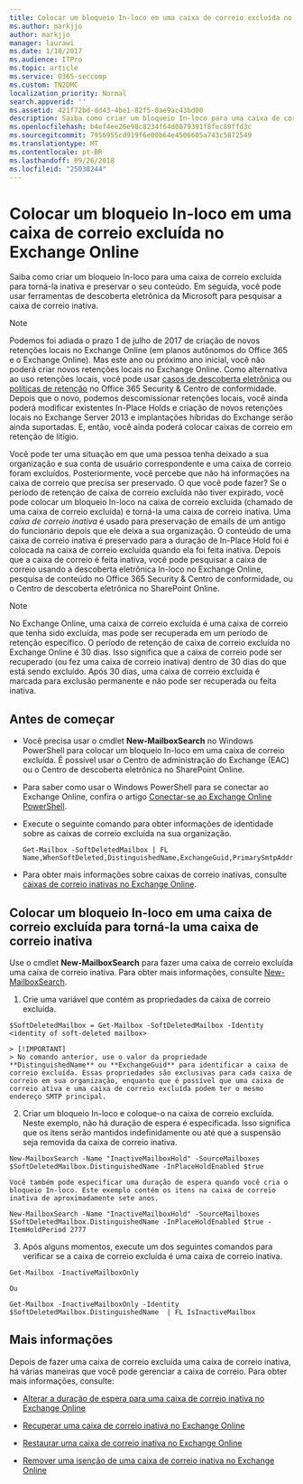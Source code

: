 ```yaml
---
title: Colocar um bloqueio In-loco em uma caixa de correio excluída no Exchange Online
ms.author: markjjo
author: markjjo
manager: laurawi
ms.date: 1/18/2017
ms.audience: ITPro
ms.topic: article
ms.service: O365-seccomp
ms.custom: TN2DMC
localization_priority: Normal
search.appverid: ''
ms.assetid: 421f72bd-dd43-4be1-82f5-0ae9ac43bd00
description: Saiba como criar um bloqueio In-loco para uma caixa de correio excluída para torná-la inativa e preservar o seu conteúdo. Em seguida, você pode usar ferramentas de descoberta eletrônica da Microsoft para pesquisar a caixa de correio inativa.
ms.openlocfilehash: b4ef4ee26e98c8234f64d0879391f8fec89ffd3c
ms.sourcegitcommit: 7956955cd919f6e00b64e4506605a743c5872549
ms.translationtype: MT
ms.contentlocale: pt-BR
ms.lasthandoff: 09/26/2018
ms.locfileid: "25038244"
---
```

# <a name="put-an-in-place-hold-on-a-soft-deleted-mailbox-in-exchange-online"></a>Colocar um bloqueio In-loco em uma caixa de correio excluída no Exchange Online

Saiba como criar um bloqueio In-loco para uma caixa de correio excluída para torná-la inativa e preservar o seu conteúdo. Em seguida, você pode usar ferramentas de descoberta eletrônica da Microsoft para pesquisar a caixa de correio inativa.
  
> [!NOTE]
> Podemos foi adiada o prazo 1 de julho de 2017 de criação de novos retenções locais no Exchange Online (em planos autônomos do Office 365 e o Exchange Online). Mas este ano ou próximo ano inicial, você não poderá criar novos retenções locais no Exchange Online. Como alternativa ao uso retenções locais, você pode usar [casos de descoberta eletrônica](https://go.microsoft.com/fwlink/?linkid=780738) ou [políticas de retenção](https://go.microsoft.com/fwlink/?linkid=827811) no Office 365 Security &amp; Centro de conformidade. Depois que o novo, podemos descomissionar retenções locais, você ainda poderá modificar existentes In-Place Holds e criação de novos retenções locais no Exchange Server 2013 e implantações híbridas do Exchange serão ainda suportadas. E, então, você ainda poderá colocar caixas de correio em retenção de litígio. 
  
Você pode ter uma situação em que uma pessoa tenha deixado a sua organização e sua conta de usuário correspondente e uma caixa de correio foram excluídos. Posteriormente, você percebe que não há informações na caixa de correio que precisa ser preservado. O que você pode fazer? Se o período de retenção de caixa de correio excluída não tiver expirado, você pode colocar um bloqueio In-loco na caixa de correio excluída (chamado de uma caixa de correio excluída) e torná-la uma caixa de correio inativa. Uma *caixa de correio inativa* é usado para preservação de emails de um antigo do funcionário depois que ele deixa a sua organização. O conteúdo de uma caixa de correio inativa é preservado para a duração de In-Place Hold foi é colocada na caixa de correio excluída quando ela foi feita inativa. Depois que a caixa de correio é feita inativa, você pode pesquisar a caixa de correio usando a descoberta eletrônica In-loco no Exchange Online, pesquisa de conteúdo no Office 365 Security &amp; Centro de conformidade, ou o Centro de descoberta eletrônica no SharePoint Online. 
  
> [!NOTE]
> No Exchange Online, uma caixa de correio excluída é uma caixa de correio que tenha sido excluída, mas pode ser recuperada em um período de retenção específico. O período de retenção de caixa de correio excluída no Exchange Online é 30 dias. Isso significa que a caixa de correio pode ser recuperado (ou fez uma caixa de correio inativa) dentro de 30 dias do que está sendo excluído. Após 30 dias, uma caixa de correio excluída é marcada para exclusão permanente e não pode ser recuperada ou feita inativa. 
  
## <a name="before-you-begin"></a>Antes de começar
<a name="sectionSection0"> </a>

- Você precisa usar o cmdlet **New-MailboxSearch** no Windows PowerShell para colocar um bloqueio In-loco em uma caixa de correio excluída. É possível usar o Centro de administração do Exchange (EAC) ou o Centro de descoberta eletrônica no SharePoint Online. 
    
- Para saber como usar o Windows PowerShell para se conectar ao Exchange Online, confira o artigo [Conectar-se ao Exchange Online PowerShell](https://go.microsoft.com/fwlink/p/?linkid=396554).
    
- Execute o seguinte comando para obter informações de identidade sobre as caixas de correio excluída na sua organização. 
    
  ```
  Get-Mailbox -SoftDeletedMailbox | FL Name,WhenSoftDeleted,DistinguishedName,ExchangeGuid,PrimarySmtpAddress
  ```

- Para obter mais informações sobre caixas de correio inativas, consulte [caixas de correio inativas no Exchange Online](http://technet.microsoft.com/library/2f2948c5-1c5a-4643-865c-b36e4ac1414b.aspx).
    
## <a name="put-an-in-place-hold-on-a-soft-deleted-mailbox-to-make-it-an-inactive-mailbox"></a>Colocar um bloqueio In-loco em uma caixa de correio excluída para torná-la uma caixa de correio inativa
<a name="sectionSection1"> </a>

Use o cmdlet **New-MailboxSearch** para fazer uma caixa de correio excluída uma caixa de correio inativa. Para obter mais informações, consulte [New-MailboxSearch](http://technet.microsoft.com/library/74303b47-bb49-407c-a43b-590356eae35c.aspx).
  
1. Crie uma variável que contém as propriedades da caixa de correio excluída. 
    
  ```
  $SoftDeletedMailbox = Get-Mailbox -SoftDeletedMailbox -Identity <identity of soft-deleted mailbox>
  ```

    > [!IMPORTANT]
    > No comando anterior, use o valor da propriedade **DistinguishedName** ou **ExchangeGuid** para identificar a caixa de correio excluída. Essas propriedades são exclusivas para cada caixa de correio em sua organização, enquanto que é possível que uma caixa de correio ativa e uma caixa de correio excluída podem ter o mesmo endereço SMTP principal. 
  
2. Criar um bloqueio In-loco e coloque-o na caixa de correio excluída. Neste exemplo, não há duração de espera é especificada. Isso significa que os itens serão mantidos indefinidamente ou até que a suspensão seja removida da caixa de correio inativa.
    
  ```
  New-MailboxSearch -Name "InactiveMailboxHold" -SourceMailboxes $SoftDeletedMailbox.DistinguishedName -InPlaceHoldEnabled $true
  
  ```

    Você também pode especificar uma duração de espera quando você cria o bloqueio In-loco. Este exemplo contém os itens na caixa de correio inativa de aproximadamente sete anos.
    
  ```
  New-MailboxSearch -Name "InactiveMailboxHold" -SourceMailboxes $SoftDeletedMailbox.DistinguishedName -InPlaceHoldEnabled $true -ItemHoldPeriod 2777
  ```

3. Após alguns momentos, execute um dos seguintes comandos para verificar se a caixa de correio excluída é uma caixa de correio inativa.
    
  ```
  Get-Mailbox -InactiveMailboxOnly
  ```

    Ou
    
  ```
  Get-Mailbox -InactiveMailboxOnly -Identity $SoftDeletedMailbox.DistinguishedName  | FL IsInactiveMailbox
  ```

## <a name="more-information"></a>Mais informações
<a name="sectionSection2"> </a>

Depois de fazer uma caixa de correio excluída uma caixa de correio inativa, há várias maneiras que você pode gerenciar a caixa de correio. Para obter mais informações, consulte:
  
- [Alterar a duração de espera para uma caixa de correio inativa no Exchange Online](http://technet.microsoft.com/library/96eb634e-af2f-454e-8014-b698396811c4.aspx)
    
- [Recuperar uma caixa de correio inativa no Exchange Online](http://technet.microsoft.com/library/283838b4-66ba-4c34-b221-e1a3875e1d29.aspx)
    
- [Restaurar uma caixa de correio inativa no Exchange Online](http://technet.microsoft.com/library/1fb02feb-49e5-4485-aec5-9f1537b772b6.aspx)
    
- [Remover uma isenção de uma caixa de correio inativa no Exchange Online](http://technet.microsoft.com/library/930a98c3-cd81-4aaa-8e22-19714cb2b731.aspx)
    

